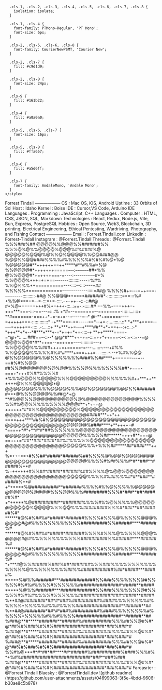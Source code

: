 <?xml version="1.0" encoding="UTF-8"?>
<svg id="Layer_1" data-name="Layer 1" xmlns="http://www.w3.org/2000/svg" viewBox="0 0 970 530">
  <defs>
    <style>
      .cls-1 {
        fill: #fff;
      }

      .cls-1, .cls-2, .cls-3, .cls-4, .cls-5, .cls-6, .cls-7, .cls-8 {
        isolation: isolate;
      }

      .cls-1, .cls-4 {
        font-family: PTMono-Regular, 'PT Mono';
        font-size: 6px;
      }

      .cls-2, .cls-5, .cls-6, .cls-8 {
        font-family: CourierNewPSMT, 'Courier New';
      }

      .cls-2, .cls-7 {
        fill: #c9d1d9;
      }

      .cls-2, .cls-8 {
        font-size: 24px;
      }

      .cls-9 {
        fill: #161b22;
      }

      .cls-4 {
        fill: #a0a0a0;
      }

      .cls-5, .cls-6, .cls-7 {
        font-size: 16px;
      }

      .cls-5, .cls-8 {
        fill: #ffa657;
      }

      .cls-6 {
        fill: #a5d6ff;
      }

      .cls-7 {
        font-family: AndaleMono, 'Andale Mono';
      }
    </style>
  </defs>
  <rect class="cls-9" width="970" height="530" rx="15" ry="15"/>
  <g class="cls-3">
    <g class="cls-3">
      <g class="cls-3">
        <g class="cls-3">
          <text class="cls-2" transform="translate(369.6 50)"><tspan x="0" y="0">Forrest Tindall</tspan></text>
        </g>
      </g>
    </g>
    <g class="cls-3">
      <g class="cls-3">
        <g class="cls-3">
          <text class="cls-7" transform="translate(369.6 70)"><tspan x="0" y="0">——————</tspan></text>
        </g>
      </g>
    </g>
    <g>
      <g class="cls-3">
        <g class="cls-3">
          <g class="cls-3">
            <text class="cls-5" transform="translate(369.3 92.5)"><tspan x="0" y="0">OS</tspan></text>
          </g>
        </g>
      </g>
      <g class="cls-3">
        <g class="cls-3">
          <g class="cls-3">
            <text class="cls-7" transform="translate(388.5 92.5)"><tspan x="0" y="0">:</tspan></text>
          </g>
        </g>
      </g>
      <g class="cls-3">
        <g class="cls-3">
          <g class="cls-3">
            <text class="cls-6" transform="translate(407.7 92.5)"><tspan x="0" y="0">Mac OS, iOS, Android</tspan></text>
          </g>
        </g>
      </g>
    </g>
    <g>
      <g class="cls-3">
        <g class="cls-3">
          <g class="cls-3">
            <text class="cls-5" transform="translate(369.3 117.3)"><tspan x="0" y="0">Uptime</tspan></text>
          </g>
        </g>
      </g>
      <g class="cls-3">
        <g class="cls-3">
          <g class="cls-3">
            <text class="cls-7" transform="translate(426.9 117.3)"><tspan x="0" y="0">:</tspan></text>
          </g>
        </g>
      </g>
      <g class="cls-3">
        <g class="cls-3">
          <g class="cls-3">
            <text class="cls-6" transform="translate(445.34 117.43)"><tspan x="0" y="0">33 Orbits of Sol</tspan></text>
          </g>
        </g>
      </g>
    </g>
    <g>
      <g class="cls-3">
        <g class="cls-3">
          <g class="cls-3">
            <text class="cls-5" transform="translate(369.3 142.5)"><tspan x="0" y="0">Host</tspan></text>
          </g>
        </g>
      </g>
      <g class="cls-3">
        <g class="cls-3">
          <g class="cls-3">
            <text class="cls-7" transform="translate(407.7 142.5)"><tspan x="0" y="0">:</tspan></text>
          </g>
        </g>
      </g>
      <g class="cls-3">
        <g class="cls-3">
          <g class="cls-3">
            <text class="cls-6" transform="translate(426.9 142.5)"><tspan x="0" y="0">Idaho</tspan></text>
          </g>
        </g>
      </g>
    </g>
    <g>
      <g class="cls-3">
        <g class="cls-3">
          <g class="cls-3">
            <text class="cls-5" transform="translate(369.3 165.4)"><tspan x="0" y="0">Kernel</tspan></text>
          </g>
        </g>
      </g>
      <g class="cls-3">
        <g class="cls-3">
          <g class="cls-3">
            <text class="cls-7" transform="translate(426.9 165.4)"><tspan x="0" y="0">:</tspan></text>
          </g>
        </g>
      </g>
      <g class="cls-3">
        <g class="cls-3">
          <g class="cls-3">
            <text class="cls-6" transform="translate(446.1 165.4)"><tspan x="0" y="0">Boise</tspan></text>
          </g>
        </g>
      </g>
    </g>
    <g>
      <g class="cls-3">
        <g class="cls-3">
          <g class="cls-3">
            <text class="cls-5" transform="translate(367.4 189.1)"><tspan x="0" y="0">IDE</tspan></text>
          </g>
        </g>
      </g>
      <g class="cls-3">
        <g class="cls-3">
          <g class="cls-3">
            <text class="cls-7" transform="translate(396.2 187.8)"><tspan x="0" y="0">:</tspan></text>
          </g>
        </g>
      </g>
      <g class="cls-3">
        <g class="cls-3">
          <g class="cls-3">
            <text class="cls-6" transform="translate(415.4 189.1)"><tspan x="0" y="0">Cursor,VS Code, Arduino IDE</tspan></text>
          </g>
        </g>
      </g>
    </g>
    <g>
      <g class="cls-3">
        <g class="cls-3">
          <g class="cls-3">
            <text class="cls-5" transform="translate(367.59 214.76)"><tspan x="0" y="0">Languages</tspan></text>
          </g>
        </g>
      </g>
      <g class="cls-3">
        <g class="cls-3">
          <g class="cls-3">
            <text class="cls-7" transform="translate(453.99 214.76)"><tspan x="0" y="0">.</tspan></text>
          </g>
        </g>
      </g>
      <g class="cls-3">
        <g class="cls-3">
          <g class="cls-3">
            <text class="cls-5" transform="translate(463.59 214.76)"><tspan x="0" y="0">Programming</tspan></text>
          </g>
        </g>
      </g>
      <g class="cls-3">
        <g class="cls-3">
          <g class="cls-3">
            <text class="cls-7" transform="translate(569.19 214.76)"><tspan x="0" y="0">:</tspan></text>
          </g>
        </g>
      </g>
      <g class="cls-3">
        <g class="cls-3">
          <g class="cls-3">
            <text class="cls-6" transform="translate(588.39 214.76)"><tspan x="0" y="0">JavaScript, C++</tspan></text>
          </g>
        </g>
      </g>
    </g>
    <g>
      <g class="cls-3">
        <g class="cls-3">
          <g class="cls-3">
            <text class="cls-5" transform="translate(367.03 237.84)"><tspan x="0" y="0">Languages</tspan></text>
          </g>
        </g>
      </g>
      <g class="cls-3">
        <g class="cls-3">
          <g class="cls-3">
            <text class="cls-7" transform="translate(453.43 237.84)"><tspan x="0" y="0">.</tspan></text>
          </g>
        </g>
      </g>
      <g class="cls-3">
        <g class="cls-3">
          <g class="cls-3">
            <text class="cls-5" transform="translate(463.03 237.84)"><tspan x="0" y="0">Computer</tspan></text>
          </g>
        </g>
      </g>
      <g class="cls-3">
        <g class="cls-3">
          <g class="cls-3">
            <text class="cls-7" transform="translate(539.83 237.84)"><tspan x="0" y="0">:</tspan></text>
          </g>
        </g>
      </g>
      <g class="cls-3">
        <g class="cls-3">
          <g class="cls-3">
            <text class="cls-6" transform="translate(559.03 237.84)"><tspan x="0" y="0">HTML, CSS, JSON, SQL, Markdown</tspan></text>
          </g>
        </g>
      </g>
    </g>
    <g>
      <g class="cls-3">
        <g class="cls-3">
          <g class="cls-3">
            <text class="cls-5" transform="translate(366.53 261.74)"><tspan x="0" y="0">Technologies</tspan></text>
          </g>
        </g>
      </g>
      <g class="cls-3">
        <g class="cls-3">
          <g class="cls-3">
            <text class="cls-7" transform="translate(484.03 259.94)"><tspan x="0" y="0">:</tspan></text>
          </g>
        </g>
      </g>
      <g class="cls-3">
        <g class="cls-3">
          <g class="cls-3">
            <text class="cls-6" transform="translate(506.33 259.94)"><tspan x="0" y="0">React, Redux, Node.js, Vite, Bun,</tspan></text>
            <text class="cls-6" transform="translate(506.33 279.14)"><tspan x="0" y="0">Express, PostgreSQL</tspan></text>
          </g>
        </g>
      </g>
    </g>
    <g class="cls-3">
      <g class="cls-3">
        <g class="cls-3">
          <text class="cls-5" transform="translate(368.04 312.58)"><tspan x="0" y="0">Hobbies</tspan></text>
        </g>
      </g>
    </g>
    <g class="cls-3">
      <g class="cls-3">
        <g class="cls-3">
          <text class="cls-7" transform="translate(438.5 312.87)"><tspan x="0" y="0">:</tspan></text>
        </g>
      </g>
    </g>
    <g class="cls-3">
      <g class="cls-3">
        <g class="cls-3">
          <text class="cls-6" transform="translate(468.97 313.69)"><tspan x="0" y="0">Open Source, Web3, Blockchain, 3D printing, </tspan></text>
          <text class="cls-6" transform="translate(468.97 332.89)"><tspan x="0" y="0">Electrical Engineering, Ethical Pentesting, </tspan></text>
          <text class="cls-6" transform="translate(468.97 352.09)"><tspan x="0" y="0">Wardriving, Photography, and Fishing</tspan></text>
        </g>
      </g>
    </g>
    <g class="cls-3">
      <g class="cls-3">
        <g class="cls-3">
          <text class="cls-8" transform="translate(365.92 366.18)"><tspan x="0" y="0">Contact</tspan></text>
        </g>
      </g>
    </g>
    <g class="cls-3">
      <g class="cls-3">
        <g class="cls-3">
          <text class="cls-7" transform="translate(368.87 383.03) scale(1.3 1)"><tspan x="0" y="0">——————</tspan></text>
        </g>
      </g>
    </g>
    <g class="cls-3">
      <g class="cls-3">
        <g class="cls-3">
          <text class="cls-5" transform="translate(366.4 398.28)"><tspan x="0" y="0">Email</tspan></text>
        </g>
      </g>
    </g>
    <g class="cls-3">
      <g class="cls-3">
        <g class="cls-3">
          <text class="cls-7" transform="translate(414.4 398.28)"><tspan x="0" y="0">:</tspan></text>
        </g>
      </g>
    </g>
    <g class="cls-3">
      <g class="cls-3">
        <g class="cls-3">
          <text class="cls-6" transform="translate(433.6 398.28)"><tspan x="0" y="0">Forrest.Tindall.com</tspan></text>
        </g>
      </g>
    </g>
    <g class="cls-3">
      <g class="cls-3">
        <g class="cls-3">
          <text class="cls-5" transform="translate(364.94 417.21)"><tspan x="0" y="0">LinkedIn</tspan></text>
        </g>
      </g>
    </g>
    <g class="cls-3">
      <g class="cls-3">
        <g class="cls-3">
          <text class="cls-7" transform="translate(441.74 417.21)"><tspan x="0" y="0">:</tspan></text>
        </g>
      </g>
    </g>
    <g class="cls-3">
      <g class="cls-3">
        <g class="cls-3">
          <text class="cls-6" transform="translate(460.94 417.21)"><tspan x="0" y="0">Forrest-Tindall</tspan></text>
        </g>
      </g>
    </g>
    <g class="cls-3">
      <g class="cls-3">
        <g class="cls-3">
          <text class="cls-5" transform="translate(364.28 438.48)"><tspan x="0" y="0">Instagram</tspan></text>
        </g>
      </g>
    </g>
    <g class="cls-3">
      <g class="cls-3">
        <g class="cls-3">
          <text class="cls-7" transform="translate(454.18 438.18)"><tspan x="0" y="0">:</tspan></text>
        </g>
      </g>
    </g>
    <g class="cls-3">
      <g class="cls-3">
        <g class="cls-3">
          <text class="cls-6" transform="translate(466.48 438.48)"><tspan x="0" y="0">@Forrest.Tindall</tspan></text>
        </g>
      </g>
    </g>
    <g class="cls-3">
      <g class="cls-3">
        <g class="cls-3">
          <text class="cls-5" transform="translate(365.42 457.18)"><tspan x="0" y="0">Threads</tspan></text>
        </g>
      </g>
    </g>
    <g class="cls-3">
      <g class="cls-3">
        <g class="cls-3">
          <text class="cls-7" transform="translate(435.32 456.18)"><tspan x="0" y="0">:</tspan></text>
        </g>
      </g>
    </g>
    <g class="cls-3">
      <g class="cls-3">
        <g class="cls-3">
          <text class="cls-6" transform="translate(460.22 457.38)"><tspan x="0" y="0">@Forrest.Tindall</tspan></text>
        </g>
      </g>
    </g>
    <g class="cls-3">
      <g class="cls-3">
        <g class="cls-3">
          <text class="cls-1" transform="translate(11.5 46.9)"><tspan x="0" y="0" xml:space="preserve">                                                                                                    </tspan></text>
        </g>
      </g>
      <g class="cls-3">
        <g class="cls-3">
          <text class="cls-4" transform="translate(15.1 54.1)"><tspan x="0" y="0" xml:space="preserve">                                                                                                     </tspan></text>
        </g>
      </g>
      <g class="cls-3">
        <g class="cls-3">
          <text class="cls-4" transform="translate(11.5 61.3)"><tspan x="0" y="0" xml:space="preserve">                                                                                                    </tspan></text>
        </g>
      </g>
      <g class="cls-3">
        <g class="cls-3">
          <text class="cls-4" transform="translate(11.5 68.5)"><tspan x="0" y="0" xml:space="preserve">                                                                                                    </tspan></text>
        </g>
      </g>
      <g class="cls-3">
        <g class="cls-3">
          <text class="cls-4" transform="translate(11.5 75.7)"><tspan x="0" y="0" xml:space="preserve">                                                                                                    </tspan></text>
        </g>
      </g>
      <g class="cls-3">
        <g class="cls-3">
          <text class="cls-4" transform="translate(11.5 82.9)"><tspan x="0" y="0" xml:space="preserve">                                                                                                    </tspan></text>
        </g>
      </g>
      <g class="cls-3">
        <g class="cls-3">
          <text class="cls-4" transform="translate(11.5 90.1)"><tspan x="0" y="0" xml:space="preserve">                                                                                                    </tspan></text>
        </g>
      </g>
      <g class="cls-3">
        <g class="cls-3">
          <text class="cls-4" transform="translate(11.5 97.3)"><tspan x="0" y="0" xml:space="preserve">                                                                                                    </tspan></text>
        </g>
      </g>
      <g class="cls-3">
        <g class="cls-3">
          <text class="cls-4" transform="translate(11.5 104.5)"><tspan x="0" y="0" xml:space="preserve">                                                                                                    </tspan></text>
        </g>
      </g>
      <g class="cls-3">
        <g class="cls-3">
          <text class="cls-4" transform="translate(11.5 111.7)"><tspan x="0" y="0" xml:space="preserve">                                                                                                    </tspan></text>
        </g>
      </g>
      <g class="cls-3">
        <g class="cls-3">
          <text class="cls-4" transform="translate(11.5 118.9)"><tspan x="0" y="0" xml:space="preserve">                                              %%%###%##                                             </tspan></text>
        </g>
      </g>
      <g class="cls-3">
        <g class="cls-3">
          <text class="cls-4" transform="translate(11.5 126.1)"><tspan x="0" y="0" xml:space="preserve">                                         @@@@%%@@@%%#######%%                                       </tspan></text>
        </g>
      </g>
      <g class="cls-3">
        <g class="cls-3">
          <text class="cls-4" transform="translate(11.5 133.3)"><tspan x="0" y="0" xml:space="preserve">                                       %%%@%@%%@@@@%@@@%#%####%@                                    </tspan></text>
        </g>
      </g>
      <g class="cls-3">
        <g class="cls-3">
          <text class="cls-4" transform="translate(11.5 140.5)"><tspan x="0" y="0" xml:space="preserve">                                     @@@@@%@@@%@%%@%@@@@%%@@####@@                                  </tspan></text>
        </g>
      </g>
      <g class="cls-3">
        <g class="cls-3">
          <text class="cls-4" transform="translate(11.5 147.7)"><tspan x="0" y="0" xml:space="preserve">                                   %@@%%@@####%%%%#%%%%%%#%#%#%@*%@                                 </tspan></text>
        </g>
      </g>
      <g class="cls-3">
        <g class="cls-3">
          <text class="cls-4" transform="translate(11.5 154.9)"><tspan x="0" y="0" xml:space="preserve">                                  %@@@@@#**++++++==++*****#**#%%#*%@                                </tspan></text>
        </g>
      </g>
      <g class="cls-3">
        <g class="cls-3">
          <text class="cls-4" transform="translate(11.5 162.1)"><tspan x="0" y="0" xml:space="preserve">                                 %%@@@@#*+++++++=====---:-------##*%%                               </tspan></text>
        </g>
      </g>
      <g class="cls-3">
        <g class="cls-3">
          <text class="cls-4" transform="translate(11.5 169.3)"><tspan x="0" y="0" xml:space="preserve">                                @%%@@@#*+=++++===-=----:-----------#*%                              </tspan></text>
        </g>
      </g>
      <g class="cls-3">
        <g class="cls-3">
          <text class="cls-4" transform="translate(11.5 176.5)"><tspan x="0" y="0" xml:space="preserve">                                %%@@@%*++=+=+==-------:::::::::----=%#%                             </tspan></text>
        </g>
      </g>
      <g class="cls-3">
        <g class="cls-3">
          <text class="cls-4" transform="translate(11.5 183.7)"><tspan x="0" y="0" xml:space="preserve">                                %%@%%%*+==========----::::--::::----*##                             </tspan></text>
        </g>
      </g>
      <g class="cls-3">
        <g class="cls-3">
          <text class="cls-4" transform="translate(11.5 190.9)"><tspan x="0" y="0" xml:space="preserve">                                %%%%%*============-------------:::::=##@                            </tspan></text>
        </g>
      </g>
      <g class="cls-3">
        <g class="cls-3">
          <text class="cls-4" transform="translate(11.5 198.1)"><tspan x="0" y="0" xml:space="preserve">                                %%%%#+=---=++===----------::::::::::-##@                            </tspan></text>
        </g>
      </g>
      <g class="cls-3">
        <g class="cls-3">
          <text class="cls-4" transform="translate(11.5 205.3)"><tspan x="0" y="0" xml:space="preserve">                               %%@@@*+===*#######*-::::::::::::===:::%#                             </tspan></text>
        </g>
      </g>
      <g class="cls-3">
        <g class="cls-3">
          <text class="cls-4" transform="translate(11.5 212.5)"><tspan x="0" y="0" xml:space="preserve">                                +%%@*==+=--=-:::=+=-::::.=-=++=-::=::##@                            </tspan></text>
        </g>
      </g>
      <g class="cls-3">
        <g class="cls-3">
          <text class="cls-4" transform="translate(11.5 219.7)"><tspan x="0" y="0" xml:space="preserve">                                #*%@*=====+++#%*=+++-:::..:==-:-:::::##                             </tspan></text>
        </g>
      </g>
      <g class="cls-3">
        <g class="cls-3">
          <text class="cls-4" transform="translate(11.5 226.9)"><tspan x="0" y="0" xml:space="preserve">                                ==%%-===+++=-+++***+==-:::-==---=::.:%                              </tspan></text>
        </g>
      </g>
      <g class="cls-3">
        <g class="cls-3">
          <text class="cls-4" transform="translate(11.5 234.1)"><tspan x="0" y="0" xml:space="preserve">                                +*#=--====+==--=+++====-::::::...::::+                              </tspan></text>
        </g>
      </g>
      <g class="cls-3">
        <g class="cls-3">
          <text class="cls-4" transform="translate(11.5 241.3)"><tspan x="0" y="0" xml:space="preserve">                                **#=======-===++*+=-=+=--::-----:::::*                              </tspan></text>
        </g>
      </g>
      <g class="cls-3">
        <g class="cls-3">
          <text class="cls-4" transform="translate(11.5 248.5)"><tspan x="0" y="0" xml:space="preserve">                               @-**+======----=+++++===-:::::::::::::*                              </tspan></text>
        </g>
      </g>
      <g class="cls-3">
        <g class="cls-3">
          <text class="cls-4" transform="translate(11.5 255.7)"><tspan x="0" y="0" xml:space="preserve">                               -+***===-==-----==*--+=-:....::::.:.::*                              </tspan></text>
        </g>
      </g>
      <g class="cls-3">
        <g class="cls-3">
          <text class="cls-4" transform="translate(11.5 262.9)"><tspan x="0" y="0" xml:space="preserve">                                *+***+====-----=++++==-::::..-:....::+                              </tspan></text>
        </g>
      </g>
      <g class="cls-3">
        <g class="cls-3">
          <text class="cls-4" transform="translate(11.5 270.1)"><tspan x="0" y="0" xml:space="preserve">                                **+***++=---+****##**+*+==+--:+::..:-*                              </tspan></text>
        </g>
      </g>
      <g class="cls-3">
        <g class="cls-3">
          <text class="cls-4" transform="translate(11.5 277.3)"><tspan x="0" y="0" xml:space="preserve">                                *+++**+*+--*#***+***+-=*+=+=*+=-::::-+                              </tspan></text>
        </g>
      </g>
      <g class="cls-3">
        <g class="cls-3">
          <text class="cls-4" transform="translate(11.5 284.5)"><tspan x="0" y="0" xml:space="preserve">                                **++*****====-=*@+*:......###==--::--*                              </tspan></text>
        </g>
      </g>
      <g class="cls-3">
        <g class="cls-3">
          <text class="cls-4" transform="translate(11.5 291.7)"><tspan x="0" y="0" xml:space="preserve">                              @@*#***++++=-:::=++*++===-:--::=-::=--=@                              </tspan></text>
        </g>
      </g>
      <g class="cls-3">
        <g class="cls-3">
          <text class="cls-4" transform="translate(11.5 298.9)"><tspan x="0" y="0" xml:space="preserve">                            @@@%@@#*#**++==--==++==----::::::::::---+                               </tspan></text>
        </g>
      </g>
      <g class="cls-3">
        <g class="cls-3">
          <text class="cls-4" transform="translate(11.5 306.1)"><tspan x="0" y="0" xml:space="preserve">                           %%@@@@%%%###++++=+=====-=---:...:::-:---+#%%                             </tspan></text>
        </g>
      </g>
      <g class="cls-3">
        <g class="cls-3">
          <text class="cls-4" transform="translate(11.5 313.3)"><tspan x="0" y="0" xml:space="preserve">                          %%@@@@%%%%%#%#*#****+===+++=---::::--:--+%#%%@@                           </tspan></text>
        </g>
      </g>
      <g class="cls-3">
        <g class="cls-3">
          <text class="cls-4" transform="translate(11.5 320.5)"><tspan x="0" y="0" xml:space="preserve">                     @%%@@@@@%%@%%%%%%%####%%##****+======---+--==#%#%%@@                           </tspan></text>
        </g>
      </g>
      <g class="cls-3">
        <g class="cls-3">
          <text class="cls-4" transform="translate(11.5 327.7)"><tspan x="0" y="0" xml:space="preserve">                   ##%%@@@@@@@%@%@@%%%%@%%%%%%%%##*+===-===+*+++#%##%%%%#                           </tspan></text>
        </g>
      </g>
      <g class="cls-3">
        <g class="cls-3">
          <text class="cls-4" transform="translate(11.5 334.9)"><tspan x="0" y="0" xml:space="preserve">                  *%%%@@@%%@@@@%%%@@@@@@@@@%%%%%%#++***++***+++@%%%@@@@@*@                          </tspan></text>
        </g>
      </g>
      <g class="cls-3">
        <g class="cls-3">
          <text class="cls-4" transform="translate(11.5 342.1)"><tspan x="0" y="0" xml:space="preserve">                  @@@@@@@%%%%@@@@%%%@@%@@@@@@%@@%%########***@%%%@@@@%%##@*+@                       </tspan></text>
        </g>
      </g>
      <g class="cls-3">
        <g class="cls-3">
          <text class="cls-4" transform="translate(11.5 349.3)"><tspan x="0" y="0" xml:space="preserve">                 **#%@@%%@@@@@@@@@@%@%@@@@@@@@@@@@@%%%%%%#%@@%%%%%%%%%@@@#**+*+++@                  </tspan></text>
        </g>
      </g>
      <g class="cls-3">
        <g class="cls-3">
          <text class="cls-4" transform="translate(11.5 356.5)"><tspan x="0" y="0" xml:space="preserve">            ++++++*#*#%%@@@@@@@@@%@@@@@@@@@@@@@@@@@@@@@@@@@@@@@@@@@@@@@@#####***++*++               </tspan></text>
        </g>
      </g>
      <g class="cls-3">
        <g class="cls-3">
          <text class="cls-4" transform="translate(11.5 363.7)"><tspan x="0" y="0" xml:space="preserve">         ====+++****##%#%@@@@@@@@@@@@@@@@@@@@@@@@@@@@@@@@@@@@@@@@@@@@@@%####****+**++++=#           </tspan></text>
        </g>
      </g>
      <g class="cls-3">
        <g class="cls-3">
          <text class="cls-4" transform="translate(11.5 370.9)"><tspan x="0" y="0" xml:space="preserve">     *===++*#*+**#*#*##%%%%%%%@@@@@@@@@@@@@@@@@@@@@@@@@@@@@@@@@@@@@@%%%%%##******++++#**===@        </tspan></text>
        </g>
      </g>
      <g class="cls-3">
        <g class="cls-3">
          <text class="cls-4" transform="translate(11.5 378.1)"><tspan x="0" y="0" xml:space="preserve">   ==+++=*##**###*####*##%#%%%%%@@@@@@@@@@@@@@@@@@@@@@@@@@@@@@@@@@@%%%+%%%##*****##*####***+++      </tspan></text>
        </g>
      </g>
      <g class="cls-3">
        <g class="cls-3">
          <text class="cls-4" transform="translate(11.5 385.3)"><tspan x="0" y="0">%=+++**+#%%##*#####*######%##%%%%@%@@%@@@@@@@@@@@@@@@@@@@@@@@@@@@%%%%#%##%%%#*#**###**######%**#</tspan></text>
        </g>
      </g>
      <g class="cls-3">
        <g class="cls-3">
          <text class="cls-4" transform="translate(11.5 392.5)"><tspan x="0" y="0">%=+++**+#%%##*#####*######%##%%%%@%@@%@@@@@@@@@@@@@@@@@@@@@@@@@@@%%%%#%##%%%#*#**###**######%**#</tspan></text>
        </g>
      </g>
      <g class="cls-3">
        <g class="cls-3">
          <text class="cls-4" transform="translate(11.5 399.7)"><tspan x="0" y="0">+*+****%@##########**#######%%%%#%%@%%%%%@@@@@@@@@@@%@@@@%%%@@%%%#########%%%#*###**##*######%#*</tspan></text>
        </g>
      </g>
      <g class="cls-3">
        <g class="cls-3">
          <text class="cls-4" transform="translate(11.5 406.9)"><tspan x="0" y="0">+*+****%@##########**#######%%%%#%%@%%%%%@@@@@@@@@@@%@@@@%%%@@%%%#########%%%#*###**##*######%#*</tspan></text>
        </g>
      </g>
      <g class="cls-3">
        <g class="cls-3">
          <text class="cls-4" transform="translate(11.5 414.1)"><tspan x="0" y="0">******#@%#%##%#*#####*#######%%%%#%%%@%%%%%@@@%@@@@#@#%%%%%%%%%%%%##########%%######****######%#</tspan></text>
        </g>
      </g>
      <g class="cls-3">
        <g class="cls-3">
          <text class="cls-4" transform="translate(11.5 421.3)"><tspan x="0" y="0">******#@%#%##%#*#####*#######%%%%#%%%@%%%%%@@@%@@@@#@#%%%%%%%%%%%%##########%%######****######%#</tspan></text>
        </g>
      </g>
      <g class="cls-3">
        <g class="cls-3">
          <text class="cls-4" transform="translate(11.5 428.5)"><tspan x="0" y="0">******#@%#%##%#*#####*#######%%%%#%%%@%%%%%@@@%@@@@#@#%%%%%%%%%%%%##########%%######****######%#</tspan></text>
        </g>
      </g>
      <g class="cls-3">
        <g class="cls-3">
          <text class="cls-4" transform="translate(11.5 435.7)"><tspan x="0" y="0">*+***#@%%######%###%##*#######%%%###%%%%%%%%%%%%%%%%@%%%%%%%%%##%%############%##*#####***#####%</tspan></text>
        </g>
      </g>
      <g class="cls-3">
        <g class="cls-3">
          <text class="cls-4" transform="translate(11.5 442.9)"><tspan x="0" y="0">*****%@%%#######***#############%%###%%%%%%%@#%%%%%#%#%#%%%%#%%%%%%################*#####**#####</tspan></text>
        </g>
      </g>
      <g class="cls-3">
        <g class="cls-3">
          <text class="cls-4" transform="translate(11.5 450.1)"><tspan x="0" y="0">*****%@%%#######***#############%%###%%%%%%%@#%%%%%#%#%#%%%%#%%%%%%################*#####**#####</tspan></text>
        </g>
      </g>
      <g class="cls-3">
        <g class="cls-3">
          <text class="cls-4" transform="translate(11.5 457.3)"><tspan x="0" y="0">%**##@########*##*#*###%##########%####%%%%%%%%#%%%%%*%%%%%#%%#%%%%#################**######**##</tspan></text>
        </g>
      </g>
      <g class="cls-3">
        <g class="cls-3">
          <text class="cls-4" transform="translate(11.5 464.5)"><tspan x="0" y="0">%**##@########*##*#*###%##########%####%%%%%%%%#%%%%%*%%%%%#%%#%%%%#################**######**##</tspan></text>
        </g>
      </g>
      <g class="cls-3">
        <g class="cls-3">
          <text class="cls-4" transform="translate(11.5 471.7)"><tspan x="0" y="0">%###@**#*****#######**######%###########%%%##%%@#%#*@*##%#%###%#%#%###################*###%###*#</tspan></text>
        </g>
      </g>
      <g class="cls-3">
        <g class="cls-3">
          <text class="cls-4" transform="translate(11.5 478.9)"><tspan x="0" y="0">%###@**#*****#######**######%###########%%%##%%@#%#*@*##%#%###%#%#%###################*###%###*#</tspan></text>
        </g>
      </g>
      <g class="cls-3">
        <g class="cls-3">
          <text class="cls-4" transform="translate(11.5 486.1)"><tspan x="0" y="0">%###@**#*****#######**######%###########%%%##%%@#%#*@*##%#%###%#%#%###################*###%###*#</tspan></text>
        </g>
      </g>
      <g class="cls-3">
        <g class="cls-3">
          <text class="cls-4" transform="translate(11.5 493.3)"><tspan x="0" y="0">%%#%@***#*#*##*##****##*######%###########%####%%%#%*+%#%##########################*###**###%###</tspan></text>
        </g>
      </g>
      <g class="cls-3">
        <g class="cls-3">
          <text class="cls-4" transform="translate(11.5 500.5)"><tspan x="0" y="0">%###@**#*****#######**######%###########%%%##%%@#%#*@*##%#%###%#%#%###################*###%###*#</tspan></text>
        </g>
      </g>
    </g>
    <g class="cls-3">
      <g class="cls-3">
        <g class="cls-3">
          <text class="cls-5" transform="translate(365.18 481.35)"><tspan x="0" y="0">Farcasrter</tspan></text>
        </g>
      </g>
    </g>
    <g class="cls-3">
      <g class="cls-3">
        <g class="cls-3">
          <text class="cls-7" transform="translate(461.86 481.57)"><tspan x="0" y="0">:</tspan></text>
        </g>
      </g>
    </g>
    <g class="cls-3">
      <g class="cls-3">
        <g class="cls-3">
          <text class="cls-6" transform="translate(474.31 482.56)"><tspan x="0" y="0">@Forrest.Tindall</tspan></text>
        </g>
      </g>
    </g>
    <g class="cls-3">
      <g class="cls-3">
        <g class="cls-3">
          <text class="cls-5" transform="translate(365.83 501.98)"><tspan x="0" y="0">Bluesky</tspan></text>
        </g>
      </g>
    </g>
    <g class="cls-3">
      <g class="cls-3">
        <g class="cls-3">
          <text class="cls-7" transform="translate(434.84 501.98)"><tspan x="0" y="0">:</tspan></text>
        </g>
      </g>
    </g>
    <g class="cls-3">
      <g class="cls-3">
        <g class="cls-3">
          <text class="cls-6" transform="translate(450.58 503.19)"><tspan x="0" y="0">@ForrestTindall.dev</tspan></text>
        </g>
      </g>
    </g>
  </g>
</svg>
![github readme](https://github.com/user-attachments/assets/04699063-3f5e-4bdd-9606-b30ae8c5b878)
